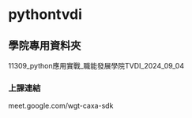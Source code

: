 # pythontvdi
## 學院專用資料夾
11309_python應用實戰_職能發展學院TVDI_2024_09_04
### 上課連結
meet.google.com/wgt-caxa-sdk

